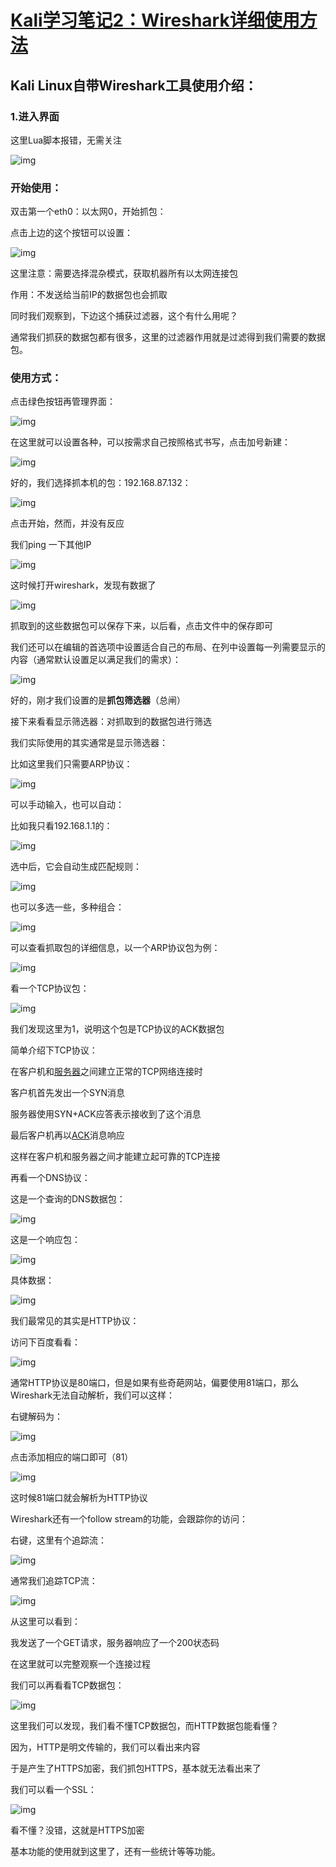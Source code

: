 # [Kali学习笔记2：Wireshark详细使用方法](https://www.cnblogs.com/xuyiqing/p/9012979.html)

## Kali Linux自带Wireshark工具使用介绍：

 

### 1.进入界面

这里Lua脚本报错，无需关注

![img](ImageAssets/1312707-20180509103041930-716890711.png)

 

 

### 开始使用：

 双击第一个eth0：以太网0，开始抓包：

点击上边的这个按钮可以设置：

![img](ImageAssets/1312707-20180509105013622-1225351007.png)

 

这里注意：需要选择混杂模式，获取机器所有以太网连接包

作用：不发送给当前IP的数据包也会抓取

 

同时我们观察到，下边这个捕获过滤器，这个有什么用呢？

通常我们抓获的数据包都有很多，这里的过滤器作用就是过滤得到我们需要的数据包。

 

### 使用方式：

点击绿色按钮再管理界面：

![img](ImageAssets/1312707-20180509105706376-224200721.png)

 

在这里就可以设置各种，可以按需求自己按照格式书写，点击加号新建：

![img](ImageAssets/1312707-20180509105906332-288705746.png)

 

好的，我们选择抓本机的包：192.168.87.132：

![img](ImageAssets/1312707-20180509110903352-1919312799.png)

 

点击开始，然而，并没有反应

我们ping 一下其他IP

![img](ImageAssets/1312707-20180509110937262-1624819068.png)

 

这时候打开wireshark，发现有数据了

 

![img](ImageAssets/1312707-20180509111002003-1102695120.png)

 

抓取到的这些数据包可以保存下来，以后看，点击文件中的保存即可

 

我们还可以在编辑的首选项中设置适合自己的布局、在列中设置每一列需要显示的内容（通常默认设置足以满足我们的需求）：

![img](ImageAssets/1312707-20180509111814554-900933364.png)

 

好的，刚才我们设置的是**抓包筛选器**（总闸）

 

接下来看看显示筛选器：对抓取到的数据包进行筛选

 

我们实际使用的其实通常是显示筛选器：

比如这里我们只需要ARP协议：

![img](ImageAssets/1312707-20180509120955092-1429683993.png)

 

可以手动输入，也可以自动：

比如我只看192.168.1.1的：

![img](ImageAssets/1312707-20180509122539677-297395477.png)

 

 

 

选中后，它会自动生成匹配规则：

![img](ImageAssets/1312707-20180509122623742-384567879.png)

 

 

也可以多选一些，多种组合：

![img](ImageAssets/1312707-20180509122934840-1858226213.png)

 

可以查看抓取包的详细信息，以一个ARP协议包为例：

![img](ImageAssets/1312707-20180509123726139-1915089649.png)

 

看一个TCP协议包：

 

![img](ImageAssets/1312707-20180509201919760-1380131686.png)

 

我们发现这里为1，说明这个包是TCP协议的ACK数据包

 

简单介绍下TCP协议：

在客户机和[服务器](https://baike.baidu.com/item/服务器)之间建立正常的TCP网络连接时

客户机首先发出一个SYN消息

服务器使用SYN+ACK应答表示接收到了这个消息

最后客户机再以[ACK](https://baike.baidu.com/item/ACK)消息响应

这样在客户机和服务器之间才能建立起可靠的TCP连接

 

 

再看一个DNS协议：

这是一个查询的DNS数据包：

![img](ImageAssets/1312707-20180509202158519-238073074.png)

 

这是一个响应包：

![img](ImageAssets/1312707-20180509202425683-1985402473.png)

 

具体数据：

 

![img](ImageAssets/1312707-20180509202410236-1922137862.png)

 

 

我们最常见的其实是HTTP协议：

 访问下百度看看：

 

![img](ImageAssets/1312707-20180509202637640-932846572.png)

 

通常HTTP协议是80端口，但是如果有些奇葩网站，偏要使用81端口，那么Wireshark无法自动解析，我们可以这样：

 

右键解码为：

![img](ImageAssets/1312707-20180509203448777-2036189758.png)

 

点击添加相应的端口即可（81）

![img](ImageAssets/1312707-20180509204201095-1111144240.png)

 

这时候81端口就会解析为HTTP协议

 

Wireshark还有一个follow stream的功能，会跟踪你的访问：

右键，这里有个追踪流：

![img](ImageAssets/1312707-20180509204727556-1181140289.png)

 

通常我们追踪TCP流：

![img](ImageAssets/1312707-20180509204820866-231069998.png)

 

从这里可以看到：

我发送了一个GET请求，服务器响应了一个200状态码

 

在这里就可以完整观察一个连接过程

 

我们可以再看看TCP数据包：

![img](ImageAssets/1312707-20180509205117570-1489993881.png)

 

 

这里我们可以发现，我们看不懂TCP数据包，而HTTP数据包能看懂？

因为，HTTP是明文传输的，我们可以看出来内容

于是产生了HTTPS加密，我们抓包HTTPS，基本就无法看出来了

我们可以看一个SSL：

 

![img](ImageAssets/1312707-20180509205511122-1560374101.png)

 

 

看不懂？没错，这就是HTTPS加密

 

基本功能的使用就到这里了，还有一些统计等等功能。